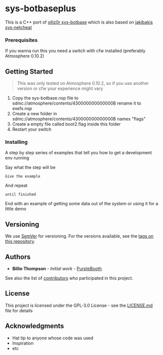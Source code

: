 # sys-botbaseplus

This is a C++ port of [olliz0r sys-botbase](https://github.com/olliz0r/sys-botbase) which is also based on [jakibakis sys-netcheat](https://github.com/jakibaki/sys-netcheat)

### Prerequisites

If you wanna run this you need a switch with cfw installed (preferably Atmosphere 0.10.2)

## Getting Started

> This was only tested on Atmosphere 0.10.2, so if you use another version or cfw your experience might vary

1. Copy the sys-botbase.nsp file to sdmc://atmosphere/contents/430000000000000B rename it to exefs.nsp
2. Create a new folder in sdmc://atmosphere/contents/430000000000000B names "flags"
3. Create a empty file called boot2.flag inside this folder
4. Restart your switch

### Installing

A step by step series of examples that tell you how to get a development env running

Say what the step will be

```
Give the example
```

And repeat

```
until finished
```

End with an example of getting some data out of the system or using it for a little demo

## Versioning

We use [SemVer](http://semver.org/) for versioning. For the versions available, see the [tags on this repository](https://github.com/DevYukine/sys-botbaseplus/tags). 

## Authors

* **Billie Thompson** - *Initial work* - [PurpleBooth](https://github.com/PurpleBooth)

See also the list of [contributors](https://github.com/DevYukine/sys-botbaseplus/contributors) who participated in this project.

## License

This project is licensed under the GPL-3.0 License - see the [LICENSE.md](LICENSE.md) file for details

## Acknowledgments

* Hat tip to anyone whose code was used
* Inspiration
* etc
